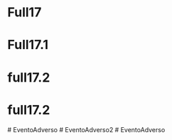 # Full17
# Full17.1
# full17.2
# full17.2
#   E v e n t o A d v e r s o  
 # EventoAdverso2
#   E v e n t o A d v e r s o  
 